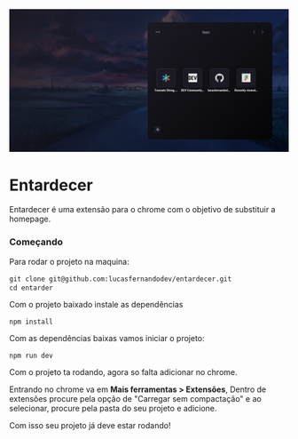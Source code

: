 <img src="./docs/images/homepage.png" alt="screenshot homepage">

# Entardecer

Entardecer é uma extensão para o chrome com o objetivo de substituir a homepage.

### Começando

Para rodar o projeto na maquina: 

```
git clone git@github.com:lucasfernandodev/entardecer.git
cd entarder
```

Com o projeto baixado instale as dependências

```
npm install
```

Com as dependências baixas vamos iniciar o projeto:

```
npm run dev
```

Com o projeto ta rodando, agora so falta adicionar no chrome.

Entrando no chrome va em <b> Mais ferramentas > Extensões</b>, Dentro de extensões procure pela opção de "Carregar sem compactação" e ao selecionar, procure pela pasta do seu projeto e adicione.

Com isso seu projeto já deve estar rodando!